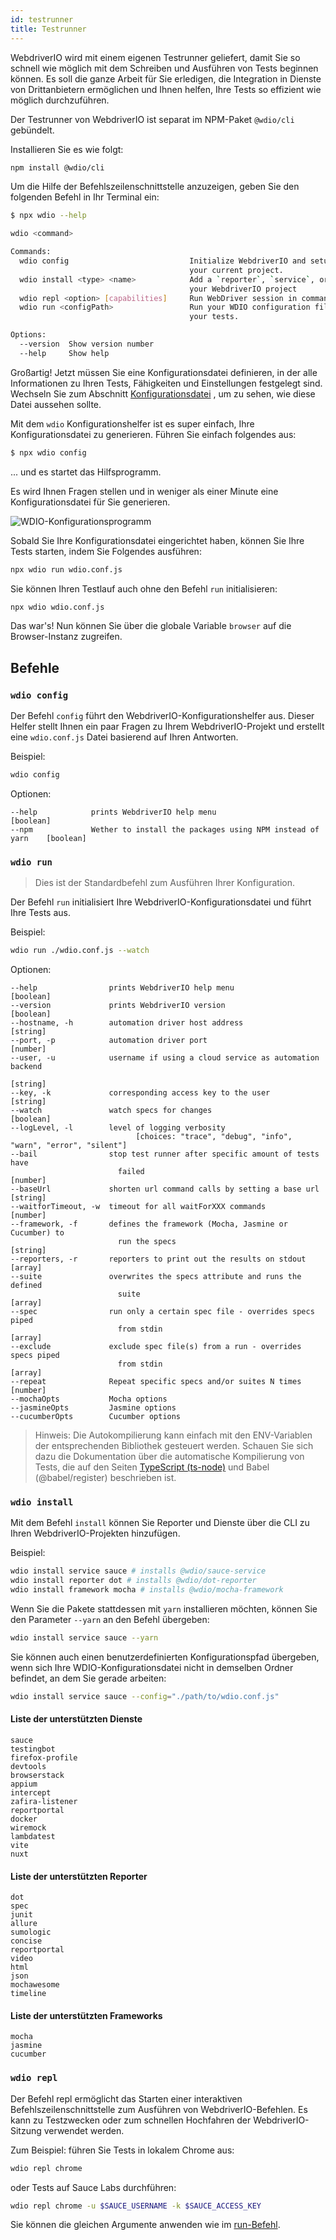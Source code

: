 ```yaml
---
id: testrunner
title: Testrunner
---
```


WebdriverIO wird mit einem eigenen Testrunner geliefert, damit Sie so schnell wie möglich mit dem Schreiben und Ausführen von Tests beginnen können. Es soll die ganze Arbeit für Sie erledigen, die Integration in Dienste von Drittanbietern ermöglichen und Ihnen helfen, Ihre Tests so effizient wie möglich durchzuführen.

Der Testrunner von WebdriverIO ist separat im NPM-Paket `@wdio/cli` gebündelt.

Installieren Sie es wie folgt:

```sh npm2yarn
npm install @wdio/cli
```

Um die Hilfe der Befehlszeilenschnittstelle anzuzeigen, geben Sie den folgenden Befehl in Ihr Terminal ein:

```sh
$ npx wdio --help

wdio <command>

Commands:
  wdio config                           Initialize WebdriverIO and setup configuration in
                                        your current project.
  wdio install <type> <name>            Add a `reporter`, `service`, or `framework` to
                                        your WebdriverIO project
  wdio repl <option> [capabilities]     Run WebDriver session in command line
  wdio run <configPath>                 Run your WDIO configuration file to initialize
                                        your tests.

Options:
  --version  Show version number                                       [boolean]
  --help     Show help                                                 [boolean]
```

Großartig! Jetzt müssen Sie eine Konfigurationsdatei definieren, in der alle Informationen zu Ihren Tests, Fähigkeiten und Einstellungen festgelegt sind. Wechseln Sie zum Abschnitt [Konfigurationsdatei](configurationfile) , um zu sehen, wie diese Datei aussehen sollte.

Mit dem `wdio` Konfigurationshelfer ist es super einfach, Ihre Konfigurationsdatei zu generieren. Führen Sie einfach folgendes aus:

```sh
$ npx wdio config
```

... und es startet das Hilfsprogramm.

Es wird Ihnen Fragen stellen und in weniger als einer Minute eine Konfigurationsdatei für Sie generieren.

![WDIO-Konfigurationsprogramm](/img/config-utility.gif)

Sobald Sie Ihre Konfigurationsdatei eingerichtet haben, können Sie Ihre Tests starten, indem Sie Folgendes ausführen:

```sh
npx wdio run wdio.conf.js
```

Sie können Ihren Testlauf auch ohne den Befehl `run` initialisieren:

```sh
npx wdio wdio.conf.js
```

Das war's! Nun können Sie über die globale Variable `browser` auf die Browser-Instanz zugreifen.

## Befehle

### `wdio config`

Der Befehl `config` führt den WebdriverIO-Konfigurationshelfer aus. Dieser Helfer stellt Ihnen ein paar Fragen zu Ihrem WebdriverIO-Projekt und erstellt eine `wdio.conf.js` Datei basierend auf Ihren Antworten.

Beispiel:

```sh
wdio config
```

Optionen:

```
--help            prints WebdriverIO help menu                                [boolean]
--npm             Wether to install the packages using NPM instead of yarn    [boolean]
```

### `wdio run`

> Dies ist der Standardbefehl zum Ausführen Ihrer Konfiguration.

Der Befehl `run` initialisiert Ihre WebdriverIO-Konfigurationsdatei und führt Ihre Tests aus.

Beispiel:

```sh
wdio run ./wdio.conf.js --watch
```

Optionen:

```
--help                prints WebdriverIO help menu                   [boolean]
--version             prints WebdriverIO version                     [boolean]
--hostname, -h        automation driver host address                  [string]
--port, -p            automation driver port                          [number]
--user, -u            username if using a cloud service as automation backend
                                                                        [string]
--key, -k             corresponding access key to the user            [string]
--watch               watch specs for changes                        [boolean]
--logLevel, -l        level of logging verbosity
                            [choices: "trace", "debug", "info", "warn", "error", "silent"]
--bail                stop test runner after specific amount of tests have
                        failed                                          [number]
--baseUrl             shorten url command calls by setting a base url [string]
--waitforTimeout, -w  timeout for all waitForXXX commands             [number]
--framework, -f       defines the framework (Mocha, Jasmine or Cucumber) to
                        run the specs                                   [string]
--reporters, -r       reporters to print out the results on stdout      [array]
--suite               overwrites the specs attribute and runs the defined
                        suite                                            [array]
--spec                run only a certain spec file - overrides specs piped
                        from stdin                                       [array]
--exclude             exclude spec file(s) from a run - overrides specs piped
                        from stdin                                       [array]
--repeat              Repeat specific specs and/or suites N times        [number]
--mochaOpts           Mocha options
--jasmineOpts         Jasmine options
--cucumberOpts        Cucumber options
```

> Hinweis: Die Autokompilierung kann einfach mit den ENV-Variablen der entsprechenden Bibliothek gesteuert werden. Schauen Sie sich dazu die Dokumentation über die automatische Kompilierung von Tests, die auf den Seiten [TypeScript (ts-node)](typescript) und Babel (@babel/register) beschrieben ist.

### `wdio install`
Mit dem Befehl `install` können Sie Reporter und Dienste über die CLI zu Ihren WebdriverIO-Projekten hinzufügen.

Beispiel:

```sh
wdio install service sauce # installs @wdio/sauce-service
wdio install reporter dot # installs @wdio/dot-reporter
wdio install framework mocha # installs @wdio/mocha-framework
```

Wenn Sie die Pakete stattdessen mit `yarn` installieren möchten, können Sie den Parameter `--yarn` an den Befehl übergeben:

```sh
wdio install service sauce --yarn
```

Sie können auch einen benutzerdefinierten Konfigurationspfad übergeben, wenn sich Ihre WDIO-Konfigurationsdatei nicht in demselben Ordner befindet, an dem Sie gerade arbeiten:

```sh
wdio install service sauce --config="./path/to/wdio.conf.js"
```

#### Liste der unterstützten Dienste

```
sauce
testingbot
firefox-profile
devtools
browserstack
appium
intercept
zafira-listener
reportportal
docker
wiremock
lambdatest
vite
nuxt
```

#### Liste der unterstützten Reporter

```
dot
spec
junit
allure
sumologic
concise
reportportal
video
html
json
mochawesome
timeline
```

#### Liste der unterstützten Frameworks

```
mocha
jasmine
cucumber
```

### `wdio repl`

Der Befehl repl ermöglicht das Starten einer interaktiven Befehlszeilenschnittstelle zum Ausführen von WebdriverIO-Befehlen. Es kann zu Testzwecken oder zum schnellen Hochfahren der WebdriverIO-Sitzung verwendet werden.

Zum Beispiel: führen Sie Tests in lokalem Chrome aus:

```sh
wdio repl chrome
```

oder Tests auf Sauce Labs durchführen:

```sh
wdio repl chrome -u $SAUCE_USERNAME -k $SAUCE_ACCESS_KEY
```

Sie können die gleichen Argumente anwenden wie im [run-Befehl](#wdio-run).
